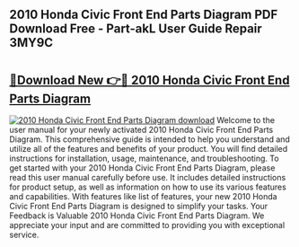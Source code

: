 ## 2010 Honda Civic Front End Parts Diagram PDF Download Free - Part-akL User Guide Repair 3MY9C

# <h2><a href="http://dfhklfr.blite.top/?on=2010+Honda+Civic+Front+End+Parts+Diagram">🔗Download New 👉🔴 2010 Honda Civic Front End Parts Diagram</a></h2>

[![2010 Honda Civic Front End Parts Diagram download](https://i.imgur.com/lujVjoI.png)](http://dfhklfr.blite.top/?on=2010+Honda+Civic+Front+End+Parts+Diagram)
Welcome to the user manual for your newly activated 2010 Honda Civic Front End Parts Diagram. This comprehensive guide is intended to help you understand and utilize all of the features and benefits of your product. You will find detailed instructions for installation, usage, maintenance, and troubleshooting. To get started with your 2010 Honda Civic Front End Parts Diagram, please read this user manual carefully before use. It includes detailed instructions for product setup, as well as information on how to use its various features and capabilities. With features like list of features, your new 2010 Honda Civic Front End Parts Diagram is designed to simplify your tasks. Your Feedback is Valuable 2010 Honda Civic Front End Parts Diagram. We appreciate your input and are committed to providing you with exceptional service.
